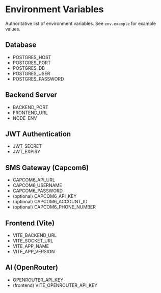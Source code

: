 # Environment Variables

Authoritative list of environment variables. See `env.example` for example values.

## Database
- POSTGRES_HOST
- POSTGRES_PORT
- POSTGRES_DB
- POSTGRES_USER
- POSTGRES_PASSWORD

## Backend Server
- BACKEND_PORT
- FRONTEND_URL
- NODE_ENV

## JWT Authentication
- JWT_SECRET
- JWT_EXPIRY

## SMS Gateway (Capcom6)
- CAPCOM6_API_URL
- CAPCOM6_USERNAME
- CAPCOM6_PASSWORD
- (optional) CAPCOM6_API_KEY
- (optional) CAPCOM6_ACCOUNT_ID
- (optional) CAPCOM6_PHONE_NUMBER

## Frontend (Vite)
- VITE_BACKEND_URL
- VITE_SOCKET_URL
- VITE_APP_NAME
- VITE_APP_VERSION

## AI (OpenRouter)
- OPENROUTER_API_KEY
- (frontend) VITE_OPENROUTER_API_KEY

